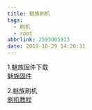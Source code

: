 ```yaml
---
title: 魅族刷机
tags:
  - 刷机
  - root
abbrlink: 2593005913
date: 2019-10-29 14:26:31
---
```


1.魅族固件下载  
[魅族固件](https://www.flyme.cn/firmwarelist-24.html#3)  

2.魅族刷机  
[刷机教程](https://www.flyme.cn/tutorial/)  
